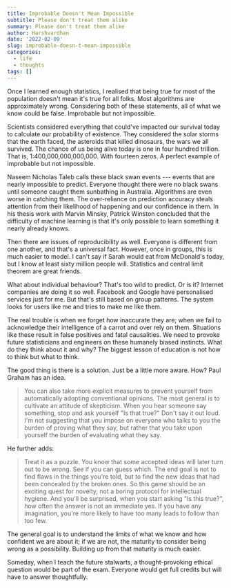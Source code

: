 ```yaml
---
title: Improbable Doesn't Mean Impossible
subtitle: Please don't treat them alike
summary: Please don't treat them alike
author: Harshvardhan
date: '2022-02-09'
slug: improbable-doesn-t-mean-impossible
categories:
  - life
  - thoughts
tags: []
---
```


Once I learned enough statistics, I realised that being true for most of the population doesn't mean it's true for all folks. Most algorithms are approximately wrong. Considering both of these statements, all of what we know could be false. Improbable but not impossible.

Scientists considered everything that could've impacted our survival today to calculate our probability of existence. They considered the solar storms that the earth faced, the asteroids that killed dinosaurs, the wars we all survived. The chance of us being alive today is one in four hundred trillion. That is, 1:400,000,000,000,000. With fourteen zeros. A perfect example of improbable but not impossible.

Naseem Nicholas Taleb calls these black swan events --- events that are nearly impossible to predict. Everyone thought there were no black swans until someone caught them sunbathing in Australia. Algorithms are even worse in catching them. The over-reliance on prediction accuracy steals attention from their likelihood of happening and our confidence in them. In his thesis work with Marvin Minsky, Patrick Winston concluded that the difficulty of machine learning is that it's only possible to learn something it nearly already knows.

Then there are issues of reproducibility as well. Everyone is different from one another, and that's a universal fact. However, once in groups, this is much easier to model. I can't say if Sarah would eat from McDonald's today, but I know at least sixty million people will. Statistics and central limit theorem are great friends.

What about individual behaviour? That's too wild to predict. Or is it? Internet companies are doing it so well. Facebook and Google have personalised services just for me. But that's still based on group patterns. The system looks for users like me and tries to make me like them.

The real trouble is when we forget how inaccurate they are; when we fail to acknowledge their intelligence of a carrot and over rely on them. Situations like these result in false positives and fatal causalities. We need to provoke future statisticians and engineers on these humanely biased instincts. What do they think about it and why? The biggest lesson of education is not how to think but what to think.

The good thing is there is a solution. Just be a little more aware. How? Paul Graham has an idea.

> You can also take more explicit measures to prevent yourself from automatically adopting conventional opinions. The most general is to cultivate an attitude of skepticism. When you hear someone say something, stop and ask yourself "Is that true?" Don't say it out loud. I'm not suggesting that you impose on everyone who talks to you the burden of proving what they say, but rather that you take upon yourself the burden of evaluating what they say.

He further adds:

> Treat it as a puzzle. You know that some accepted ideas will later turn out to be wrong. See if you can guess which. The end goal is not to find flaws in the things you're told, but to find the new ideas that had been concealed by the broken ones. So this game should be an exciting quest for novelty, not a boring protocol for intellectual hygiene. And you'll be surprised, when you start asking "Is this true?", how often the answer is not an immediate yes. If you have any imagination, you're more likely to have too many leads to follow than too few.

The general goal is to understand the limits of what we know and how confident we are about it; if we are not, the maturity to consider being wrong as a possibility. Building up from that maturity is much easier.

Someday, when I teach the future stalwarts, a thought-provoking ethical question would be part of the exam. Everyone would get full credits but will have to answer thoughtfully.
